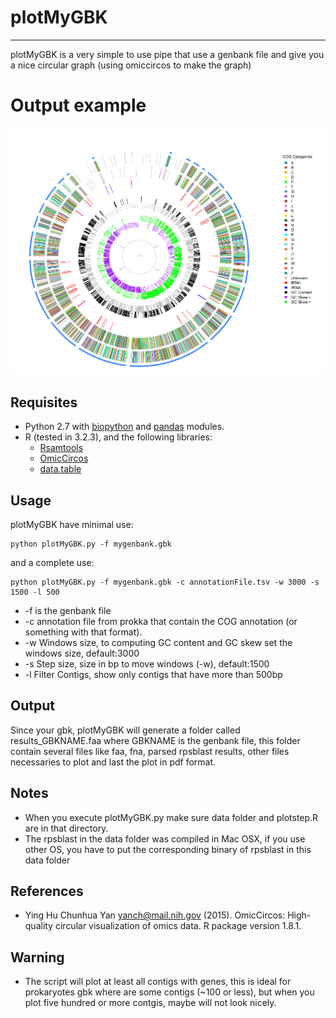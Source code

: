 # plotMyGBK
-----------

plotMyGBK is a very simple to use pipe that use a genbank file and give you a nice circular graph (using omiccircos to make the graph)

# Output example

![](example/putida.png)

## Requisites

* Python 2.7 with [biopython](http://biopython.org/wiki/Download) and [pandas](https://pandas.pydata.org/getpandas.html) modules.
* R (tested in 3.2.3), and the following libraries: 
	* [Rsamtools](https://bioconductor.org/packages/release/bioc/html/Rsamtools.html) 
	* [OmicCircos](http://bioconductor.org/packages/release/bioc/html/OmicCircos.html)
	* [data.table](https://cran.r-project.org/web/packages/data.table/index.html)

## Usage

plotMyGBK have minimal use:

	python plotMyGBK.py -f mygenbank.gbk

and a complete use:
	
	python plotMyGBK.py -f mygenbank.gbk -c annotationFile.tsv -w 3000 -s 1500 -l 500

* -f is the genbank file
* -c annotation file from prokka that contain the COG annotation (or something with that format).
* -w Windows size, to computing GC content and GC skew set the windows size, default:3000
* -s Step size, size in bp to move windows (-w), default:1500
* -l Filter Contigs, show only contigs that have more than 500bp


## Output

Since your gbk, plotMyGBK will generate a folder called results\_GBKNAME.faa where GBKNAME is the genbank file, this folder contain several files like faa, fna, parsed rpsblast results, other files necessaries to plot and last the plot in pdf format.

## Notes
* When you execute plotMyGBK.py make sure data folder and plotstep.R are in that directory.
* The rpsblast in the data folder was compiled in Mac OSX, if you use other OS, you have to put the corresponding binary of rpsblast in this data folder

## References
* Ying Hu Chunhua Yan <yanch@mail.nih.gov> (2015). OmicCircos: High-quality circular visualization of omics data. R package version
  1.8.1.

## Warning
* The script will plot at least all contigs with genes, this is ideal for prokaryotes gbk where are some contigs (~100 or less), but when you plot five hundred or more contgis, maybe will not look nicely.
